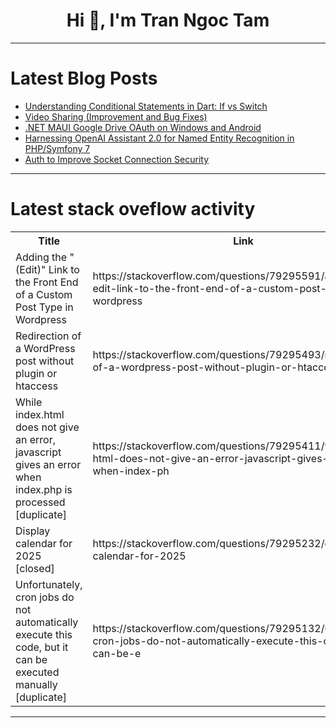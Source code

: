 <h1 align="center">Hi 👋, I'm Tran Ngoc Tam</h1>

---

# Latest Blog Posts 
<!-- BLOG-POST-LIST:START -->
- [Understanding Conditional Statements in Dart: If vs Switch](https://dev.to/c0depri3st/understanding-conditional-statements-in-dart-if-vs-switch-1b47)
- [Video Sharing &lpar;Improvement and Bug Fixes&rpar;](https://dev.to/dev_d_akash/video-sharing-improvement-and-bug-fixes-f4c)
- [.NET MAUI Google Drive OAuth on Windows and Android](https://dev.to/adiamante/net-maui-google-drive-oauth-on-windows-and-android-4lm4)
- [Harnessing OpenAI Assistant 2.0 for Named Entity Recognition in PHP/Symfony 7](https://dev.to/mateuszpoland/harnessing-openai-assistant-20-for-named-entity-recognition-in-phpsymfony-7-boe)
- [Auth to Improve Socket Connection Security](https://dev.to/dev_d_akash/auth-to-improve-socket-connection-security-1nna)
<!-- BLOG-POST-LIST:END -->

---

# Latest stack oveflow activity
<table>
  <tr><th>Title</th><th>Link</th></tr>
  <!-- STACKOVERFLOW:START --><tr><td>Adding the &quot;&lpar;Edit&rpar;&quot; Link to the Front End of a Custom Post Type in Wordpress</td><td>https://stackoverflow.com/questions/79295591/adding-the-edit-link-to-the-front-end-of-a-custom-post-type-in-wordpress</td></tr><tr><td>Redirection of a WordPress post without plugin or htaccess</td><td>https://stackoverflow.com/questions/79295493/redirection-of-a-wordpress-post-without-plugin-or-htaccess</td></tr><tr><td>While index.html does not give an error, javascript gives an error when index.php is processed [duplicate]</td><td>https://stackoverflow.com/questions/79295411/while-index-html-does-not-give-an-error-javascript-gives-an-error-when-index-ph</td></tr><tr><td>Display calendar for 2025 [closed]</td><td>https://stackoverflow.com/questions/79295232/display-calendar-for-2025</td></tr><tr><td>Unfortunately, cron jobs do not automatically execute this code, but it can be executed manually [duplicate]</td><td>https://stackoverflow.com/questions/79295132/unfortunately-cron-jobs-do-not-automatically-execute-this-code-but-it-can-be-e</td></tr><!-- STACKOVERFLOW:END -->
</table>

---


